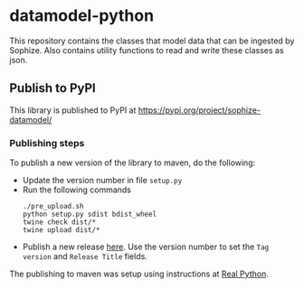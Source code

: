 # datamodel-python
This repository contains the classes that model data that can be ingested by Sophize. Also contains utility functions to read and write these classes as json.

## Publish to PyPI
This library is published to PyPI at https://pypi.org/project/sophize-datamodel/

### Publishing steps
To publish a new version of the library to maven, do the following:

* Update the version number in file `setup.py`
* Run the following commands
    ```
    ./pre_upload.sh
    python setup.py sdist bdist_wheel
    twine check dist/*
    twine upload dist/*
    ```
* Publish a new release [here](https://github.com/Sophize/datamodel-python/releases). Use the version number to set the `Tag version` and `Release Title` fields.

The publishing to maven was setup using instructions at [Real Python](https://realpython.com/pypi-publish-python-package/#publishing-to-pypi).

